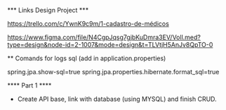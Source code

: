 *** Links Design Project ***

https://trello.com/c/YwnK9c9m/1-cadastro-de-médicos

https://www.figma.com/file/N4CgpJqsg7gjbKuDmra3EV/Voll.med?type=design&node-id=2-1007&mode=design&t=TLVtjH5AnJv8QpTO-0

** Comands for logs sql (add in application.properties)

spring.jpa.show-sql=true
spring.jpa.properties.hibernate.format_sql=true


**** Part 1 ****

- Create API base, link with database (using MYSQL) and finish CRUD.